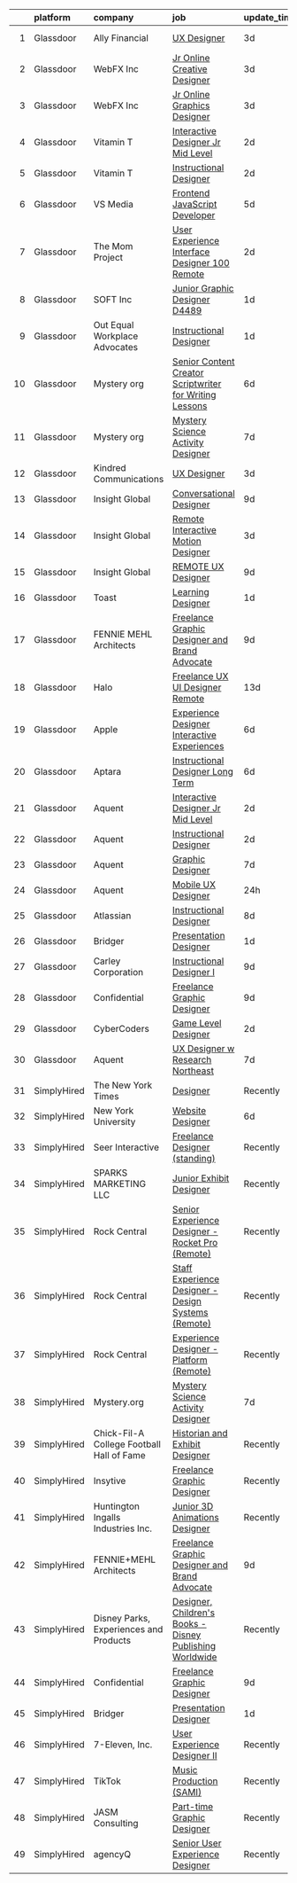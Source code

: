 

|    | platform    | company                                   | job                                                                                                                                                                                                                                                                                                                                                                                                                                                                                                                                                                                                                                                                                                                                                                                                                                                                                                                                                                                                                                                                                                                                                                                                                                                                                                                                                                        | update_time   | location           |
|---:|:------------|:------------------------------------------|:---------------------------------------------------------------------------------------------------------------------------------------------------------------------------------------------------------------------------------------------------------------------------------------------------------------------------------------------------------------------------------------------------------------------------------------------------------------------------------------------------------------------------------------------------------------------------------------------------------------------------------------------------------------------------------------------------------------------------------------------------------------------------------------------------------------------------------------------------------------------------------------------------------------------------------------------------------------------------------------------------------------------------------------------------------------------------------------------------------------------------------------------------------------------------------------------------------------------------------------------------------------------------------------------------------------------------------------------------------------------------|:--------------|:-------------------|
|  1 | Glassdoor   | Ally Financial                            | [UX Designer](https://www.glassdoor.com/partner/jobListing.htm?pos=107&ao=1110586&s=58&guid=000001814c5e04628d5520060400098d&src=GD_JOB_AD&t=SR&vt=w&cs=1_8c7d5df6&cb=1654843639273&jobListingId=1007921188578&cpc=AC285F3A3ECA6BB0&jrtk=3-0-1g565s1423c4k001-1g565s14gr16q800-b7f3488588d7c1c2--6NYlbfkN0DJ5QQ_XkAtnGD7OtNJBPWnMWX0-0yeBIg3SyIy7sPtwbzsSHHn3ObDFBkKUa5OGl_kTcNFTUq7R5pfB8xwnSESyHOdE1bdbTyi5sZikq59piGfExyeHGtUJ3qGrBo_2XJ6XlRHOQk-Vdqz8qpLt5_gS7TucC62N7yV-sb1A0rVTbAnlxy2HcGKxqvMEjfhZ61bLgbwqoMBoZ1IgZoGkyor760-a2hkdbwZYRWb22zAoR39Lj6BOwoQEGegyY_Fs3__a_6zng6A2tWOd87EM5BZmuTdG2PBL0qaHOTYQGLj_648I8hodbgL_cpFf0pRQLGuCkpyo3z_zogVOYfVn19afXJyl2-0a3mjEgdcdJ2-VFJVBY7Wixg0ZUcEYEM3hk_ELgJbaVEOmAKR0y2wBD0asF6sH6IoYN9tYAuy0Ofz2BaYITt-2jplTod0BFXDRsKiJfnQMin4CZqWg4w5Rk15To1Hh4tH17E%3D)                                                                                                                                                                                                                                                                                                                                                                                                                                                                                                                                                            | 3d            | Charlotte, NC      |
|  2 | Glassdoor   | WebFX  Inc                                | [Jr  Online Creative Designer](https://www.glassdoor.com/partner/jobListing.htm?pos=101&ao=1110586&s=58&guid=000001814c5e04628d5520060400098d&src=GD_JOB_AD&t=SR&vt=w&cs=1_3e952b48&cb=1654843639272&jobListingId=1007920957224&cpc=FD56AAAF1899B499&jrtk=3-0-1g565s1423c4k001-1g565s14gr16q800-a5e3d758c20915e7--6NYlbfkN0AA3uNcJ0aeXBAdVd1dUlJvZjHaUXbbC2QUFGJChoFW7xEU327m6es56oflZv-QfBiXaJjOm2dM-p2ULuXGhhiddON2dPCKM8MZpqUxQMhQF42Ox2TJ-0G6ZeH3VMrntCm-DglIegi0fE0cVrwpgnw8SZdQzorpRYu00TAxEqzDvmhaNkrpWfvCy1IEX20iC-zxOaAvKZRx7Q-8ZAVh3sya9tn3cBTRtwQLkvCslfZKJBzFVjKd45KFrFrEgDxwvV-WFYpV_pwQ-xtifPizPUFg2lvRYxgVn9hRNXVH0eXlHy7hIglW_h7TjL_3tqALtbrKUM1BDwAuECx50YygWCaqBkWjkC0UGRM7OHpk87fg1nOwshCfTngeWEMfXesnK2_4Uc5Yt6CCahSHlLK5B7LwO8V00mHvH35YJhgmC1xiMNSVX_JMCmeswLnIicuSL-0UEQa5-ggtlfbgNnfGvwdxWbWKUNURFy_N0VXtY3p80O5s0_mGm0FBdbWpRfeEc132P9XrwdiXBcrablinXiRZa82sNsBWWmsOzSRZ6sgYEYLWo3-W43OUZJ-yfY9V-yI%3D)                                                                                                                                                                                                                                                                                                                                                                                                                                           | 3d            | Harrisburg, PA     |
|  3 | Glassdoor   | WebFX  Inc                                | [Jr  Online Graphics Designer](https://www.glassdoor.com/partner/jobListing.htm?pos=102&ao=1110586&s=58&guid=000001814c5e04628d5520060400098d&src=GD_JOB_AD&t=SR&vt=w&cs=1_61fd983d&cb=1654843639272&jobListingId=1007920957213&cpc=1D891ED3EFC3904E&jrtk=3-0-1g565s1423c4k001-1g565s14gr16q800-80d573f0880264ab--6NYlbfkN0AA3uNcJ0aeXBAdVd1dUlJvZjHaUXbbC2QUFGJChoFW7xEU327m6es5fnmO4XFfQsHit0WRJPe5OJA5iRLARskirGfeb4yBSk3JQXTiS-CHFNXDds0yi2O7q3SaWvsrTdfSEXmXxdLiePi0Q2QwwVcgYK4vujHRO5mAsJx5W1n3jS_0sKq6Zh7whxXDb93FrgtUU7UgLZCK18I0gxbGEgXOUcjIbYuXdidZlU9zIl2ptALvu1F-FWMy4FylQKw16DUvRq2Ysrtqs7PsHxXsUYLKpt2b3SdN6776VR2yZv1TnT78j8YiYbnDfB0T7hicuZkcyh4esw4WGC_WG35YNnLO4Gm_OhA4S6m2uaec0dLa50fypJjAseT_ofIYr1fSggKGYHSRKoPEPQFZyg2zFfkz43PmH7JCWYiaQgQJ6Z8StkLNPAZ7TrD6t_EjTAgzVbAmEi8-vY85SO475INk2gkkyXwpP0q_ohEXHaIFyWi-vdHgb8Eov7UycLQ33Er57tNCPnAbap2_Af_-nVQ8TfQKjeR-OzSIEZQHZ2_lk7x3Yyq7KuEB0O9BxDAdCXQFx0mVOHm6wCFtnQ%3D%3D)                                                                                                                                                                                                                                                                                                                                                                                                                             | 3d            | Harrisburg, PA     |
|  4 | Glassdoor   | Vitamin T                                 | [Interactive Designer  Jr   Mid Level ](https://www.glassdoor.com/partner/jobListing.htm?pos=113&ao=1110586&s=58&guid=000001814c5e04628d5520060400098d&src=GD_JOB_AD&t=SR&vt=w&cs=1_84020c95&cb=1654843639274&jobListingId=1007924943503&cpc=F41FEAB56D215062&jrtk=3-0-1g565s1423c4k001-1g565s14gr16q800-7e96b353444d496b--6NYlbfkN0DMrcEu7yrtATojKJA7cEzGQ3FdRGWLh0CZQInL4ECGI6k5tN82kdM0cJmh4vC7GggtWdo2sY-mvBbFdWeI3eRpl3KAjaGmwCjPo2aC3qxHnCsrAcctI_DjFHWD7veO_hdKm8te8dx9-vu_AuHb2B9Q9zteijl3gHhieuCcIlt0IuM1ApVvcpqNk1LAJ6XvYKHel0BQs1YIW2cW-8iQQ5BURzMrx5cwElfZMVRs3iSdPauvNF7SdwETrsZWLapl61AWDOaWdGnN3gjGMXVlqv1uPEsHHWFa1MjXZZs5Iv9F_M8PZuGCs6R2vyrllB69uxMbXzPxH5r5s5DQDQue4C2SwxvkLd30h4wCYM_pcNC7SqK3s5eMQhDecGOdMPamH-28Z898sk-dmPI75Hh--ZNs4v5PZxP9WnGLV2-iyOPMdMHaJ6z9qaLg3S_ldoQ3-kS5LKB8l-ccoiG4VDJBG8kn)                                                                                                                                                                                                                                                                                                                                                                                                                                                                                                                                                | 2d            | San Francisco, CA  |
|  5 | Glassdoor   | Vitamin T                                 | [Instructional Designer](https://www.glassdoor.com/partner/jobListing.htm?pos=117&ao=1110586&s=58&guid=000001814c5e04628d5520060400098d&src=GD_JOB_AD&t=SR&vt=w&cs=1_6731b54f&cb=1654843639274&jobListingId=1007924250833&cpc=2CAED5C921A5F994&jrtk=3-0-1g565s1423c4k001-1g565s14gr16q800-d00a9901b8d40668--6NYlbfkN0DMrcEu7yrtATojKJA7cEzGQ3FdRGWLh0CZQInL4ECGI6k5tN82kdM0OKoro5eXmjqrlAnDtckO5oM4RAHqNQ05f924--wiZ1LQd5tDdW_GkkU6vF5DpZrP7qDefghRjMfDgcnjDdy-hKLDYoPS-6rA8iOcx_x6VzRFlrDyga4AStUp_Ofd28cuY7vklKQI9XR3AIniY5KqdjatFXSzIChiX5sS5NN-3NCTasb94b3UiqPyOhmauignlyRtMMKdaP4booCqcNpR3GArB945cmnYrPTBzKGLXvNQIMxNI7QIyFXN-sI1nuW-mjZ7-G8U8odkHztnzCe70EAkCddjmw-bfSBdbQaHswiVqqd8dprG6BmzMARyC4tP9b9R9YbbH8xeEHuh1VfaFWViF5boafr62wA0avnC-ArIFN-CVkyryOIU5rUShxwYVCIZFYEXxdC3fplyj2BUdD6R1Y6sKoCI)                                                                                                                                                                                                                                                                                                                                                                                                                                                                                                                                                               | 2d            | Remote             |
|  6 | Glassdoor   | VS Media                                  | [Frontend JavaScript Developer](https://www.glassdoor.com/partner/jobListing.htm?pos=121&ao=1136043&s=58&guid=000001814c5e04628d5520060400098d&src=GD_JOB_AD&t=SR&vt=w&ea=1&cs=1_d45f08da&cb=1654843639275&jobListingId=1007917556511&jrtk=3-0-1g565s1423c4k001-1g565s14gr16q800-8d362b50fa53e678-)                                                                                                                                                                                                                                                                                                                                                                                                                                                                                                                                                                                                                                                                                                                                                                                                                                                                                                                                                                                                                                                                        | 5d            | New York, NY       |
|  7 | Glassdoor   | The Mom Project                           | [User Experience Interface Designer  100  Remote ](https://www.glassdoor.com/partner/jobListing.htm?pos=108&ao=1110586&s=58&guid=000001814c5e04628d5520060400098d&src=GD_JOB_AD&t=SR&vt=w&cs=1_d74ef5de&cb=1654843639273&jobListingId=1007924076264&cpc=3DB599BF2F4828F0&jrtk=3-0-1g565s1423c4k001-1g565s14gr16q800-c89015cb782c88fb--6NYlbfkN0BDp_epf89aHDQhKpPegNJQ_ldQpEFZQsM9OcONMGxWx6pU56EKHF58QjVdAUvn2gWzb7WT_VdhIpzAiVpMODtkVOcZENW7bENNSSsAVNn7IHdDQtV86IQomUvFWJWzGvxMGURGvnhkP5eEoFQVp12XiJi2UjaWP3yK1iLlf7xJNcT7JiNQILogyF-m0AGT1ek5_TbS9V-9SXrLAM2bGgEx608aFYM5AVzhtzQ3IQhi8uSTigPQ8kg7I4R4m2RFAjzsiUL2d5Ud93NIaeb8T_fvTUAS9nl3Z_PwRHD2R6hJ9oawHu0q5sxnTlQqFzhS_ObSYBUsEJ3myyvERSKgWECWZCl7295Lxz1_XA6lZIT48HRCk23u7EupubVZsv1rkmUvZxEHgmtJ_d2gtL9ZwF3jsS1XMtU-9F7oCYE4yUpeJVBVcHlU7j9QXI8aSYX_rvfQ4GMt6DshY8WaCcSpKcPj9nRPSHiYmlKw_VlVrH8-a66fqht40Sdi1krYPlKX-gbxU62fak9bqcBybesVrLqHrSHX1jb_eHFNHR6avMrhzC8WgN24VG_jgibpIIjl4msc7FwkjTgdTQ%3D%3D)                                                                                                                                                                                                                                                                                                                                                                                                         | 2d            | Remote             |
|  8 | Glassdoor   | SOFT Inc                                  | [Junior Graphic Designer   D4489](https://www.glassdoor.com/partner/jobListing.htm?pos=123&ao=1136043&s=58&guid=000001814c5e04628d5520060400098d&src=GD_JOB_AD&t=SR&vt=w&ea=1&cs=1_d38ff07b&cb=1654843639275&jobListingId=1007926588111&jrtk=3-0-1g565s1423c4k001-1g565s14gr16q800-b321c960286fd265-)                                                                                                                                                                                                                                                                                                                                                                                                                                                                                                                                                                                                                                                                                                                                                                                                                                                                                                                                                                                                                                                                      | 1d            | Remote             |
|  9 | Glassdoor   | Out   Equal Workplace Advocates           | [Instructional Designer](https://www.glassdoor.com/partner/jobListing.htm?pos=124&ao=1136043&s=58&guid=000001814c5e04628d5520060400098d&src=GD_JOB_AD&t=SR&vt=w&ea=1&cs=1_2031b05d&cb=1654843639275&jobListingId=1007926889107&jrtk=3-0-1g565s1423c4k001-1g565s14gr16q800-40ab5cd2f0584859-)                                                                                                                                                                                                                                                                                                                                                                                                                                                                                                                                                                                                                                                                                                                                                                                                                                                                                                                                                                                                                                                                               | 1d            | Remote             |
| 10 | Glassdoor   | Mystery org                               | [Senior Content Creator   Scriptwriter for Writing Lessons](https://www.glassdoor.com/partner/jobListing.htm?pos=127&ao=1136043&s=58&guid=000001814c5e04628d5520060400098d&src=GD_JOB_AD&t=SR&vt=w&cs=1_c5d87023&cb=1654843639275&jobListingId=1007916044886&jrtk=3-0-1g565s1423c4k001-1g565s14gr16q800-e901038edcff75c7-)                                                                                                                                                                                                                                                                                                                                                                                                                                                                                                                                                                                                                                                                                                                                                                                                                                                                                                                                                                                                                                                 | 6d            | West, TX           |
| 11 | Glassdoor   | Mystery org                               | [Mystery Science Activity Designer](https://www.glassdoor.com/partner/jobListing.htm?pos=118&ao=1136043&s=58&guid=000001814c5e04628d5520060400098d&src=GD_JOB_AD&t=SR&vt=w&cs=1_b5d72423&cb=1654843639274&jobListingId=1007914048856&jrtk=3-0-1g565s1423c4k001-1g565s14gr16q800-bef984a7a551051b-)                                                                                                                                                                                                                                                                                                                                                                                                                                                                                                                                                                                                                                                                                                                                                                                                                                                                                                                                                                                                                                                                         | 7d            | Remote             |
| 12 | Glassdoor   | Kindred Communications                    | [UX Designer](https://www.glassdoor.com/partner/jobListing.htm?pos=125&ao=1136043&s=58&guid=000001814c5e04628d5520060400098d&src=GD_JOB_AD&t=SR&vt=w&ea=1&cs=1_f2fb10e2&cb=1654843639275&jobListingId=1007921846710&jrtk=3-0-1g565s1423c4k001-1g565s14gr16q800-f343ba97e14ae0b7-)                                                                                                                                                                                                                                                                                                                                                                                                                                                                                                                                                                                                                                                                                                                                                                                                                                                                                                                                                                                                                                                                                          | 3d            | Remote             |
| 13 | Glassdoor   | Insight Global                            | [Conversational Designer](https://www.glassdoor.com/partner/jobListing.htm?pos=116&ao=1110586&s=58&guid=000001814c5e04628d5520060400098d&src=GD_JOB_AD&t=SR&vt=w&ea=1&cs=1_31e4b2bd&cb=1654843639275&jobListingId=1007906260878&cpc=8795CF9063CD573D&jrtk=3-0-1g565s1423c4k001-1g565s14gr16q800-56a5fb67762dbe2d--6NYlbfkN0BKkHZu3wF05EeDimN_p6sYpKCMArvwa95YdH7UpkaBCiPadoOw6FI3wGz6Ok-pEcvG-VNxKzu92EQKvOd7yAuQCbagbus3vzKwzBGF-PIfvqBmRFg7AhhC_v-r-6GrSFeaJIXixPl99vjKVFkUk15m5sXVPti_IZxJNSG6P9eZ77Ay5nUrMa1RJg2KFrbc2Z4OJn1FxhY22uGroTi-WTseQ0SlkL5NDqeUAng0xSeokaz004O9DqP5p-j66qVfoPHh4WSCZrR-tJtPnPGAFkhq0o2PzBZcN1Zaed328DIAcBodqXIjsN45zw8Ooi_dvuye23I8Hz2SqofwGwVoUmRF_d0aKHvsYGFllmJxiVgvEJMtv-LittrzrwdPLU0XKM-mqiMDLtWV1PwLUWc7j21_myWHtOH0tXPflWI9Ymj3wxN3kviiafZUYjA5KFCCfLYElNm8WQ6B1wNM9BKGYldge71GWskIxkw1Ay97wfhmA_imxOnuTsS8oq05lm3WD7EO0t_Fhkrh4g%3D%3D)                                                                                                                                                                                                                                                                                                                                                                                                                                                                                             | 9d            | Remote             |
| 14 | Glassdoor   | Insight Global                            | [Remote   Interactive Motion Designer](https://www.glassdoor.com/partner/jobListing.htm?pos=114&ao=1110586&s=58&guid=000001814c5e04628d5520060400098d&src=GD_JOB_AD&t=SR&vt=w&cs=1_03be6729&cb=1654843639274&jobListingId=1007921220618&cpc=8795CF9063CD573D&jrtk=3-0-1g565s1423c4k001-1g565s14gr16q800-6f58e70a36216da8--6NYlbfkN0BKkHZu3wF05EeDimN_p6sYpKCMArvwa95YdH7UpkaBCqc7l59ErwqcnqhSC8iPrefT6SIKloJMQfkNRKm2AQq_lE4_dMTTGtJY9eLKlf5AikFyQwYrfS5stKezVknW6hp-zS1CxFEQjw4dleZryrq5fUl31aaoSHxXjGjvMuZ7fN8kxzeTNiFFcoGFOaTGAbnCkEfTbDqUu0EtLUcNY0KiyoBFNz7eqQ6fyb5mzuCwt66jz7ymAmaZCw9_qWbNxFK0NzeBPC3VaaouxV3ta6quGaBUhAfcUHgESGAhHhKaEKZX9H47iP4dAlnU7wUsEXy3udezD3xDuBpatX0Ki-1vwu5qVQ0VPzicc7lH0baU93xmdLiiqoYzQGMtAC-bneYs46URaN5ezWbHh1XJtHuvE6Zbzv9Irq6aUEacGlKsG3uwvTFNEDhgtfpFWangACDRGEvmzwWO4j7P8PHLlllriMe_8QYHiWyXiDRsOj9sdQ%3D%3D)                                                                                                                                                                                                                                                                                                                                                                                                                                                                                                                     | 3d            | Leawood, KS        |
| 15 | Glassdoor   | Insight Global                            | [REMOTE UX Designer](https://www.glassdoor.com/partner/jobListing.htm?pos=115&ao=1110586&s=58&guid=000001814c5e04628d5520060400098d&src=GD_JOB_AD&t=SR&vt=w&ea=1&cs=1_226fa44a&cb=1654843639275&jobListingId=1007906319362&cpc=8795CF9063CD573D&jrtk=3-0-1g565s1423c4k001-1g565s14gr16q800-77b5944694da72be--6NYlbfkN0BKkHZu3wF05EeDimN_p6sYpKCMArvwa95YdH7UpkaBCiPadoOw6FI3wGz6Ok-pEcump2Y7yI2DCQjC7ZBuL0VuP3kRPi4vfprgP0Lw_8LJ6K0krxHDKqSw90byP9qjWAm_442uY7C4RwjHQIaR7PdFCw43ml8Kj9sB5jmlAwxPN9CQreIxo-CO-77TbDMuHS_7V-y529hnxmNlcrHwFTttipKppmbT26Vn_z8I4GFYZmma7cW66LpcbJKKdywpoSQGbUku1diyeOaGlCrzJaX27i36QI39BFBEzogBNYls35G8bRLKrMM6KefAMPLKFDmAoTxLasSwW4d21ULw0CslAhHRdxVqqPm2IXJ_kpvzTSjATqojvnRy0tbZrLEfciWLF-5kDmhTmK2UXqUkPzCUlsr8_fiMgtqwwWF02_jQouPe2wzHphWZtJS7-jv3VP5rljJDdBDih4uvO9tSNQcPKsnjotKjYOqexhP15mBqb6Uq7hSzBXvq96VwFtZtqs0%3D)                                                                                                                                                                                                                                                                                                                                                                                                                                                                                                                | 9d            | Remote             |
| 16 | Glassdoor   | Toast                                     | [Learning Designer](https://www.glassdoor.com/partner/jobListing.htm?pos=129&ao=1136043&s=58&guid=000001814c5e04628d5520060400098d&src=GD_JOB_AD&t=SR&vt=w&ea=1&cs=1_a8698b12&cb=1654843639276&jobListingId=1007926718727&jrtk=3-0-1g565s1423c4k001-1g565s14gr16q800-d77fef5c320e2399-)                                                                                                                                                                                                                                                                                                                                                                                                                                                                                                                                                                                                                                                                                                                                                                                                                                                                                                                                                                                                                                                                                    | 1d            | Boston, MA         |
| 17 | Glassdoor   | FENNIE MEHL Architects                    | [Freelance Graphic Designer and Brand Advocate](https://www.glassdoor.com/partner/jobListing.htm?pos=103&ao=1110586&s=58&guid=000001814c5e04628d5520060400098d&src=GD_JOB_AD&t=SR&vt=w&ea=1&cs=1_17730a4d&cb=1654843639273&jobListingId=1007905966163&cpc=8795CF9063CD573D&jrtk=3-0-1g565s1423c4k001-1g565s14gr16q800-003ba351f1dcb63e--6NYlbfkN0BG1QWpzEe2U3QA6Vqi_sjmYLnL8UwDHOnvXMvQ4BPtGbvMljWF5gVU5_RMG5pVvERma6uIN-MpxqkUhFukZ4vNRes7jdVyWOADuawNGmeBJnAqSCDmmO39KoweiRYWQT4BEB8Htc9ANfSiAJIK1VkPXbz5mYM_WZfjaoddtL36X0oZjMoqadeuX_9C8PqgiiUKEuSuS5ZZ1YkDdS3m04vcH95VHKWh-JVA-H5hV5NCjZyIH-rucPGNDUJbtvUHTs2IHAczN8LvR1vD3huPQ6WYO82E2dUNl42xW5yXN_CqIOZ7PhWhE9CSFs319U02l6bZJajVErDOREihT3_n9QKEajBM8H7T28nN2jrgGw08fgcGKGkU95JhZ2vz39Dic-aDYK4Dn3VU1BgOHxhLExezoycTmpDA9wOnoilFQDAQ97Df0_oR4CaWOJJrEA77iZwLDC6pmjJL2sSTxKNuuoVCN9WvRIdZwJZT5QZNy7PHhOTlgZz8SKoqpNpx-8aps-McrlSq6ogSEObLGG7IIxXo)                                                                                                                                                                                                                                                                                                                                                                                                                                                                   | 9d            | Remote             |
| 18 | Glassdoor   | Halo                                      | [Freelance UX UI Designer  Remote ](https://www.glassdoor.com/partner/jobListing.htm?pos=122&ao=1136043&s=58&guid=000001814c5e04628d5520060400098d&src=GD_JOB_AD&t=SR&vt=w&cs=1_7e32284c&cb=1654843639275&jobListingId=1007898771732&jrtk=3-0-1g565s1423c4k001-1g565s14gr16q800-aff68833c903062d-)                                                                                                                                                                                                                                                                                                                                                                                                                                                                                                                                                                                                                                                                                                                                                                                                                                                                                                                                                                                                                                                                         | 13d           | Remote             |
| 19 | Glassdoor   | Apple                                     | [Experience Designer  Interactive Experiences](https://www.glassdoor.com/partner/jobListing.htm?pos=120&ao=1136043&s=58&guid=000001814c5e04628d5520060400098d&src=GD_JOB_AD&t=SR&vt=w&cs=1_d9a62806&cb=1654843639275&jobListingId=1007917362171&jrtk=3-0-1g565s1423c4k001-1g565s14gr16q800-3986de65bf68fce9-)                                                                                                                                                                                                                                                                                                                                                                                                                                                                                                                                                                                                                                                                                                                                                                                                                                                                                                                                                                                                                                                              | 6d            | Cupertino, CA      |
| 20 | Glassdoor   | Aptara                                    | [Instructional Designer  Long Term ](https://www.glassdoor.com/partner/jobListing.htm?pos=130&ao=1136043&s=58&guid=000001814c5e04628d5520060400098d&src=GD_JOB_AD&t=SR&vt=w&ea=1&cs=1_0b74ce82&cb=1654843639279&jobListingId=1007916022213&jrtk=3-0-1g565s1423c4k001-1g565s14gr16q800-fe5e0b2c0a5ba091-)                                                                                                                                                                                                                                                                                                                                                                                                                                                                                                                                                                                                                                                                                                                                                                                                                                                                                                                                                                                                                                                                   | 6d            | Remote             |
| 21 | Glassdoor   | Aquent                                    | [Interactive Designer  Jr   Mid Level ](https://www.glassdoor.com/partner/jobListing.htm?pos=105&ao=1110586&s=58&guid=000001814c5e04628d5520060400098d&src=GD_JOB_AD&t=SR&vt=w&cs=1_e12f9bc6&cb=1654843639273&jobListingId=1007925031862&cpc=FB7E4A1762AE5BEC&jrtk=3-0-1g565s1423c4k001-1g565s14gr16q800-3b83c788e722b305--6NYlbfkN0DMrcEu7yrtATojKJA7cEzGQ3FdRGWLh0CZQInL4ECGI9gD0Wolx9R2v-Aex0-GK06TjUuygYc7NsE2pc0oOLwzVV3p-q7i1OE9RwyIeaCi5abnGOtzyypkmc8zzK9J4rt6uv0qiTjX57MX3T-ZhUozqi2lwm2vdsHfyZRULf8c-nEsf7-tiIGuZ974HrPVk8zvDezUmSy1thSyo_dZMsvszXjl0tPTBvWFD_2CYYzpkWjjSUc-2fun1zDxyzoiL9g5S_sFg5fzrF8qEp3-Db1dcCgI_rs1aNlKQXd8NtEfAiO7jczSXFAnfjbb0MbViQwBHO_eQ399XpZYJhnxW3KktKh8mq2oQuTv0phrJWG7K-UeprYWzu2FOBcQ-jlL0nxay_1dzEff8lQ7KHDKUxiWcHdbdSCZPGU6rNvIJemknaZ087oHknJmgmrI34IN2JRtXSMIsR7ybQ%3D%3D)                                                                                                                                                                                                                                                                                                                                                                                                                                                                                                                                                    | 2d            | San Francisco, CA  |
| 22 | Glassdoor   | Aquent                                    | [Instructional Designer](https://www.glassdoor.com/partner/jobListing.htm?pos=110&ao=1110586&s=58&guid=000001814c5e04628d5520060400098d&src=GD_JOB_AD&t=SR&vt=w&cs=1_f712c05a&cb=1654843639274&jobListingId=1007923719279&cpc=F41FEAB56D215062&jrtk=3-0-1g565s1423c4k001-1g565s14gr16q800-34d59593a815b398--6NYlbfkN0DMrcEu7yrtATojKJA7cEzGQ3FdRGWLh0CZQInL4ECGI9gD0Wolx9R2EDT7B77c2cRZWsv8m3llZpTImMWes0CLi9Y-dH212ceTvODJqSDuJoCv6zmR6AgGDaxYRl_dADf1by52euM91-iNg_4jXQtgbgRiVBUFZ6wbH5kE3Ys466lBj5v3H3IAKR7OSlhVydhY6cvsSqdpqSITeyPlFDl_fbzP1sjzIkGAo6aRyZX5yhqGnEjMDuUWTPwPURZAeY_dppjNnh_T2RsMXmrgbY0jBig6lI2zIML2dbmG8Tb_DUUlbH1DFrUzlxHKliS39HFpFW4lcYVo_qNl8ob8o9kq-eVprf3BIHhOoBO7c7pRdWqqHXrTrWruE7vzgseSr5f6BsG8kUdAlFifQJI9Z7qS0HoMq-NwjYraLVonBBgcrnSARFkjuS_iOqkop23HdszB_CdaHvfyrw%3D%3D)                                                                                                                                                                                                                                                                                                                                                                                                                                                                                                                                                                   | 2d            | Remote             |
| 23 | Glassdoor   | Aquent                                    | [Graphic Designer](https://www.glassdoor.com/partner/jobListing.htm?pos=111&ao=1110586&s=58&guid=000001814c5e04628d5520060400098d&src=GD_JOB_AD&t=SR&vt=w&cs=1_8c70a8e5&cb=1654843639274&jobListingId=1007913723414&cpc=F4EED0218A761C36&jrtk=3-0-1g565s1423c4k001-1g565s14gr16q800-2a439be635ef1c4a--6NYlbfkN0DMrcEu7yrtATojKJA7cEzGQ3FdRGWLh0CZQInL4ECGI9gD0Wolx9R2v-Aex0-GK076c4u4wvKPf8HR1GWULyhEUo4Tlex082KQlMk_gIK9S-9HbFztSrw_uAEa7Kl8YIfOEZG_OiiRs9gg7JB_I-dRpAuFSIsmk6HciPlg0uhgK_AT6avw6cWHPUJjAgPrbb3vDxWC9lQ0rTQDnPzYrr3oyGwhxZA8_hNxWHYjaGZvKlz3GkOXFsr5LagQVv1wvhFBl61lydrd2jm3fTxaeaKjHhYkJMFAeK2r44ELAfWG1-prZldfKYjysXK9o12_MVcmElQSv28XeZHmkbB-z8r_y5GdWkepfOp507lK56Ylo6CplayDYQG3HEsz8Uc6fn3mH9SJiFXFcMhGtVUrIIaOQ-6Tz0WK92odiC5ZpVvjvUodL3py6I59Oe8p3lnangcuBAxGJONXIw%3D%3D)                                                                                                                                                                                                                                                                                                                                                                                                                                                                                                                                                                         | 7d            | Washington, DC     |
| 24 | Glassdoor   | Aquent                                    | [Mobile UX Designer](https://www.glassdoor.com/partner/jobListing.htm?pos=109&ao=1110586&s=58&guid=000001814c5e04628d5520060400098d&src=GD_JOB_AD&t=SR&vt=w&cs=1_df71323f&cb=1654843639273&jobListingId=1007930053468&cpc=9C2286EA3771AAF6&jrtk=3-0-1g565s1423c4k001-1g565s14gr16q800-f98a054c54308055--6NYlbfkN0DMrcEu7yrtATojKJA7cEzGQ3FdRGWLh0CZQInL4ECGI9gD0Wolx9R2v-Aex0-GK071ZbAyuZHU5w_ZLfBIDyff6mZfl-ZeP1fx8WOzqdqMeu-noDGvQosp_zKhhl2b27cigaSm0TvPdmfS-Btgyd-5F2iLSeDZnPk9BffaQQFWKvCIlERAxOwMVTZhEvF8eI1coDbpkTQSjJhesaOYv9Y4plYwAqOcHuf1BztOK0dEG5oCcNr1SVGlV_BOgImBSoTN35r-vua6g2iL0VTVjwGuUbG6YIRYZN7yGRFiEdmzYMZ7ODC85UgRe23JbFWKEAkbzc2wcncaYEDjQha_JmZmq8A109ilqLnXYMXtYXPiLbuOLCGxfnypnz9TdqfdwZWMAPRiG6avCalPMtC7XXpVaRYosc5B7kdTX6PcSQpbIP6XSdn_ljQkupRFwXVtCmRrDshRFpGCj0FWD0DhkNwF)                                                                                                                                                                                                                                                                                                                                                                                                                                                                                                                                                                   | 24h           | Los Angeles, CA    |
| 25 | Glassdoor   | Atlassian                                 | [Instructional Designer](https://www.glassdoor.com/partner/jobListing.htm?pos=126&ao=1136043&s=58&guid=000001814c5e04628d5520060400098d&src=GD_JOB_AD&t=SR&vt=w&cs=1_7b213e0c&cb=1654843639275&jobListingId=1007910459827&jrtk=3-0-1g565s1423c4k001-1g565s14gr16q800-09e1ddbc4c41055b-)                                                                                                                                                                                                                                                                                                                                                                                                                                                                                                                                                                                                                                                                                                                                                                                                                                                                                                                                                                                                                                                                                    | 8d            | Austin, TX         |
| 26 | Glassdoor   | Bridger                                   | [Presentation Designer](https://www.glassdoor.com/partner/jobListing.htm?pos=128&ao=1136043&s=58&guid=000001814c5e04628d5520060400098d&src=GD_JOB_AD&t=SR&vt=w&ea=1&cs=1_c9c8eb1d&cb=1654843639275&jobListingId=1007927903438&jrtk=3-0-1g565s1423c4k001-1g565s14gr16q800-7ddf65989bf65319-)                                                                                                                                                                                                                                                                                                                                                                                                                                                                                                                                                                                                                                                                                                                                                                                                                                                                                                                                                                                                                                                                                | 1d            | Remote             |
| 27 | Glassdoor   | Carley Corporation                        | [Instructional Designer I](https://www.glassdoor.com/partner/jobListing.htm?pos=119&ao=1136043&s=58&guid=000001814c5e04628d5520060400098d&src=GD_JOB_AD&t=SR&vt=w&cs=1_7e5758e4&cb=1654843639275&jobListingId=1007906196830&jrtk=3-0-1g565s1423c4k001-1g565s14gr16q800-5935dd8c0b82d46b-)                                                                                                                                                                                                                                                                                                                                                                                                                                                                                                                                                                                                                                                                                                                                                                                                                                                                                                                                                                                                                                                                                  | 9d            | Remote             |
| 28 | Glassdoor   | Confidential                              | [Freelance Graphic Designer](https://www.glassdoor.com/partner/jobListing.htm?pos=104&ao=1110586&s=58&guid=000001814c5e04628d5520060400098d&src=GD_JOB_AD&t=SR&vt=w&ea=1&cs=1_beca5f66&cb=1654843639273&jobListingId=1007907463958&cpc=8795CF9063CD573D&jrtk=3-0-1g565s1423c4k001-1g565s14gr16q800-aa998eb2b6ff81f1--6NYlbfkN0AXmc0ozA-ng38EaH65ErDf9X50qwqtw0EVv_aWSftMb4XYgkFokbHaBTL4PC5j-dByB5D07M8KP08yY-yhkVOnSMav7WhqH6rF2ddrUKfninvf5CXgjVsSNwUCdOhuHss6vcsobFZm4LAk56zy_uh_8ht9OuX6D7z3LeuEWOhmKnV_d9Z7aP8L6Xij2sw1D5IfYx2AAk4sVgV78MrPfgSt3f4kEBetxIXm2UHyqqNcxckscx8LGe2oyz0bgaorMKNxFb3MHdg7xaL1Ju8BXLpkUXCYuI-nV4PiXDv9fCxhNoNCysVXoepvbkZ8B6KXzIibYdq74eaVvZVhSZ4Gs-HGNn5pi-ZcfD7koUHHAuwKTUcQyBTkt8B7W1M-N7C6fFyQQDT3JF9KhQihO9QUufp10m8cj2scE35X2GRHqm6-Lu1KLMc2vQXSQTdHkM4VkadHj6KeerUauLmhVRPBfnss9NUlZsrYK8ZgVHeStWYpt_gfoiR2fjW9zhs4jauIQ7o%3D)                                                                                                                                                                                                                                                                                                                                                                                                                                                                                                        | 9d            | Remote             |
| 29 | Glassdoor   | CyberCoders                               | [Game Level Designer](https://www.glassdoor.com/partner/jobListing.htm?pos=106&ao=1110586&s=58&guid=000001814c5e04628d5520060400098d&src=GD_JOB_AD&t=SR&vt=w&ea=1&cs=1_51a3cd3c&cb=1654843639273&jobListingId=1007924034087&cpc=A65DF3A704A48F9B&jrtk=3-0-1g565s1423c4k001-1g565s14gr16q800-e012cc08057a31c0--6NYlbfkN0CpFJQzrgRR8WqXWK1qKKEqALWJw739KlKqr2H-MSI4eoBlI4EFrmor2FYZMP3muM1cYvA9Aw0ogufP7n4loKnihhafkFrNs5nqNvSRLlUPOhI6H77E1gBt-waZzvEbsvQ_VQpbcJCwOJvSYRAAP7f4Zg_U9YZgkT_a5VDJ7zSWzVu0V7Y4nOBqSHGFU6sZzMJy4Hz6cEiAqyzv_l_dD7yScDQJ8rZlnIWrGpZaUCSNCQz-7bljeFApWdI431noBSCRU5_RVcaey-KI1ZBgPJRzfj5VarwPXomi7yg_dnehfL-mLLxtys0AofF9ce6tdJG20RstDioybyg2mWedJ3jjuF-WSC5OG1L8LoEZCnQpVj3duDGjTpr4B0_6n08mVrZFlAd1yfB9OrwjAauWdTo0_x-HWOKKFSo6fM-w7Iq6AuL0w1mqWCqr6Qyhp9lLsP-yPirxUDmOP8oLkF0mNtMYPzh7FdT7S95n4wbO6NrzieWRQlkGhxlDblASXFkxazlLXpQMEBH5gbVmes4q3CFjCF-Ygqdd53DKByoX09p979nWdLIS1S3es9MnhSDEXlkqMX-K1s25PsQ2uQRnuMhI1OKrQXZSbIVPrNn0xYA42pDG-d3w3aICgXimdahareb9c4LNgP7hL1-QnTniZT4ELnyZENb2Ih9KxKtPkBDmet_VDyxvEkYmbYDwt8yp3PDGoqquJ4cm87OlvNuRrCXRCqlJfFHLo4ewV6KW7RvAbJOhdLLAa3lxTQqrEzApKem8kkjwMKAbsDl_EPz5hfUO_pnc88ENdPwBX5-RAu8FdKmffaTDy_cp0bbv9En2x6GyJ8h7gEaVOJNfqn_idOgSpYozW7m-pGodN5RUQF399mdrVk8qZRWCz9nhBmjZSKcOJ6ofD7HZ0BmUWLnsiWotl7YziiuEEbohDmlMIY8ps1WklXFTk7DlhQPphOJAHHuJ_AB43BkUoZG6Y9ba_ly4mLY0FTGer6QIm8s2DFreqQ%3D%3D) | 2d            | Dallas, TX         |
| 30 | Glassdoor   | Aquent                                    | [UX Designer  w   Research Northeast ](https://www.glassdoor.com/partner/jobListing.htm?pos=112&ao=1110586&s=58&guid=000001814c5e04628d5520060400098d&src=GD_JOB_AD&t=SR&vt=w&cs=1_009dbf74&cb=1654843639274&jobListingId=1007914399246&cpc=D2F1DE17EE1F43B9&jrtk=3-0-1g565s1423c4k001-1g565s14gr16q800-bccc643b900b55c2--6NYlbfkN0DMrcEu7yrtATojKJA7cEzGQ3FdRGWLh0CZQInL4ECGI9gD0Wolx9R2v-Aex0-GK05DMPocMmn6QvIM6k2v7MhMfXqDvXpD5icx_E4bwn2rsQDzzkXrQ-kwYfw_WeUFtvLb8ljKn9DRqa34rupqfglxXS8Sp8ZBVezLG5kJeuYPOytIGj2zK-k4MMNJ9f-bVgkSK3UlkGaxN1A95nkhzU43aTNy2zCTFq-FyCFTEn2gycAh0-8qcRfA-MmGYsqpu-tQ-qZdKqKnmPymM85djCmbIyxRttV2ksjsOxnkXVBME5IYS-yxGrD1qNkF1NFPu6HbqroRGbuG1pzCq1dIWNaJprsjOHR-ul5m4mABqYDa_ok4EF7uzy5kzJFqniG_MpJv3KC98z7S89i9-pn6C5SJOfRTMl68dAqZ1pqZxBpOYk6Wxhm8A-BiFsgr_2IOouikJ7nwfoy-hQ%3D%3D)                                                                                                                                                                                                                                                                                                                                                                                                                                                                                                                                                     | 7d            | Boston, IN         |
| 31 | SimplyHired | The New York Times                        | [Designer](https://www.simplyhired.com/job/wMP8Ebx3HQoZFLmi7zFrYPr_QnZ5JoljyyZjlvtEPTiFKVFvTabRVA?q=interactive+designer)                                                                                                                                                                                                                                                                                                                                                                                                                                                                                                                                                                                                                                                                                                                                                                                                                                                                                                                                                                                                                                                                                                                                                                                                                                                  | Recently      | New York, NY       |
| 32 | SimplyHired | New York University                       | [Website Designer](https://www.simplyhired.com/job/D5V1n4GSEtcRuBtMTB_BEq5dGt_Nc9oSfrAXCCHdQk68gImpYTLcog?q=interactive+designer)                                                                                                                                                                                                                                                                                                                                                                                                                                                                                                                                                                                                                                                                                                                                                                                                                                                                                                                                                                                                                                                                                                                                                                                                                                          | 6d            | New York, NY       |
| 33 | SimplyHired | Seer Interactive                          | [Freelance Designer (standing)](https://www.simplyhired.com/job/OMrLjGqiVjB4HSOHNcPsGMBE7asrChjuptiioyzCf3fMQCzg3HR7Qw?q=interactive+designer)                                                                                                                                                                                                                                                                                                                                                                                                                                                                                                                                                                                                                                                                                                                                                                                                                                                                                                                                                                                                                                                                                                                                                                                                                             | Recently      | Remote +1 location |
| 34 | SimplyHired | SPARKS MARKETING LLC                      | [Junior Exhibit Designer](https://www.simplyhired.com/job/4OBHERIzjN_eZZ3IKZynZO9g4r5Hi8zFjQ6UJSmm747wryuzjZnd7g?q=interactive+designer)                                                                                                                                                                                                                                                                                                                                                                                                                                                                                                                                                                                                                                                                                                                                                                                                                                                                                                                                                                                                                                                                                                                                                                                                                                   | Recently      | Schaumburg, IL     |
| 35 | SimplyHired | Rock Central                              | [Senior Experience Designer - Rocket Pro (Remote)](https://www.simplyhired.com/job/WFOQFrw2mphynW-NsIpy91iE8xWR5Lm0fNy65Uhq_2M__KiA2xz0ow?q=interactive+designer)                                                                                                                                                                                                                                                                                                                                                                                                                                                                                                                                                                                                                                                                                                                                                                                                                                                                                                                                                                                                                                                                                                                                                                                                          | Recently      | Detroit, MI        |
| 36 | SimplyHired | Rock Central                              | [Staff Experience Designer - Design Systems (Remote)](https://www.simplyhired.com/job/wGe6C28J11MkzfioyR_m9oiPg-qKrUibYOhMeZWgwGUY78Qox31bDA?q=interactive+designer)                                                                                                                                                                                                                                                                                                                                                                                                                                                                                                                                                                                                                                                                                                                                                                                                                                                                                                                                                                                                                                                                                                                                                                                                       | Recently      | New York, NY       |
| 37 | SimplyHired | Rock Central                              | [Experience Designer - Platform (Remote)](https://www.simplyhired.com/job/_bULrOZq7B-ObGKYnFcLCIGO9l6soV9kdX1OZ6n67wwQz6V8mDBtsQ?q=interactive+designer)                                                                                                                                                                                                                                                                                                                                                                                                                                                                                                                                                                                                                                                                                                                                                                                                                                                                                                                                                                                                                                                                                                                                                                                                                   | Recently      | Detroit, MI        |
| 38 | SimplyHired | Mystery.org                               | [Mystery Science Activity Designer](https://www.simplyhired.com/job/kuEItjfIgh-eycejQeQSzZ6qrrAGBmkH5GklFoGz22_dm5l6_EodYA?q=interactive+designer)                                                                                                                                                                                                                                                                                                                                                                                                                                                                                                                                                                                                                                                                                                                                                                                                                                                                                                                                                                                                                                                                                                                                                                                                                         | 7d            | Remote             |
| 39 | SimplyHired | Chick-Fil-A College Football Hall of Fame | [Historian and Exhibit Designer](https://www.simplyhired.com/job/LB7Wqa3WFW3fbC_jpixFSkZ69exVcrEFKibMA6P3cXWuExkPViHBbg?q=interactive+designer)                                                                                                                                                                                                                                                                                                                                                                                                                                                                                                                                                                                                                                                                                                                                                                                                                                                                                                                                                                                                                                                                                                                                                                                                                            | Recently      | Atlanta, GA        |
| 40 | SimplyHired | Insytive                                  | [Freelance Graphic Designer](https://www.simplyhired.com/job/n0OripE-PckRlxkJxrOE2mEr9j9h1x-nkx2-OiK6HDT9Q0R3h3_aNw?q=interactive+designer)                                                                                                                                                                                                                                                                                                                                                                                                                                                                                                                                                                                                                                                                                                                                                                                                                                                                                                                                                                                                                                                                                                                                                                                                                                | Recently      | Remote             |
| 41 | SimplyHired | Huntington Ingalls Industries Inc.        | [Junior 3D Animations Designer](https://www.simplyhired.com/job/Xdan7XBpgUjvOYaNsRVe8oAwV2Jl0_oaMaosLQXvb2-Aoy7vLw-Fbg?q=interactive+designer)                                                                                                                                                                                                                                                                                                                                                                                                                                                                                                                                                                                                                                                                                                                                                                                                                                                                                                                                                                                                                                                                                                                                                                                                                             | Recently      | Newport News, VA   |
| 42 | SimplyHired | FENNIE+MEHL Architects                    | [Freelance Graphic Designer and Brand Advocate](https://www.simplyhired.com/job/G-_o1ypzG-a07ZSViYfKQorTXB_1Ma1ucnz4XZHXVGUEuC8zpvJyPg?q=interactive+designer)                                                                                                                                                                                                                                                                                                                                                                                                                                                                                                                                                                                                                                                                                                                                                                                                                                                                                                                                                                                                                                                                                                                                                                                                             | 9d            | Remote             |
| 43 | SimplyHired | Disney Parks, Experiences and Products    | [Designer, Children's Books - Disney Publishing Worldwide](https://www.simplyhired.com/job/ob-pUqnxI70jRUt3UWYDJvKDS96isLnR4DewC_zc7oegmk5OXxrQCw?q=interactive+designer)                                                                                                                                                                                                                                                                                                                                                                                                                                                                                                                                                                                                                                                                                                                                                                                                                                                                                                                                                                                                                                                                                                                                                                                                  | Recently      | Kissimmee, FL      |
| 44 | SimplyHired | Confidential                              | [Freelance Graphic Designer](https://www.simplyhired.com/job/FiRcx8liRVST6Fqvm1gYVwdMWLMlK38Woh3vrsDJxir3R9aDFK552g?q=interactive+designer)                                                                                                                                                                                                                                                                                                                                                                                                                                                                                                                                                                                                                                                                                                                                                                                                                                                                                                                                                                                                                                                                                                                                                                                                                                | 9d            | Remote             |
| 45 | SimplyHired | Bridger                                   | [Presentation Designer](https://www.simplyhired.com/job/U9c6RGwMoh-esT-cKbkaelodanDB-l3uSTN8mtT8s08eJJfz8VCaqg?q=interactive+designer)                                                                                                                                                                                                                                                                                                                                                                                                                                                                                                                                                                                                                                                                                                                                                                                                                                                                                                                                                                                                                                                                                                                                                                                                                                     | 1d            | Remote             |
| 46 | SimplyHired | 7-Eleven, Inc.                            | [User Experience Designer II](https://www.simplyhired.com/job/KqXvTyS1P4tNBijJ1mnyZA1p2JhojehdwJj5EvcSX8xAVOET4zeiEw?q=interactive+designer)                                                                                                                                                                                                                                                                                                                                                                                                                                                                                                                                                                                                                                                                                                                                                                                                                                                                                                                                                                                                                                                                                                                                                                                                                               | Recently      | Irving, TX         |
| 47 | SimplyHired | TikTok                                    | [Music Production (SAMI)](https://www.simplyhired.com/job/2Tqqo9ls3PxWXznsbW_zqZyHSKDst4HA0czfEUjyZA5NCH_uP-XOsw?q=interactive+designer)                                                                                                                                                                                                                                                                                                                                                                                                                                                                                                                                                                                                                                                                                                                                                                                                                                                                                                                                                                                                                                                                                                                                                                                                                                   | Recently      | Mountain View, CA  |
| 48 | SimplyHired | JASM Consulting                           | [Part-time Graphic Designer](https://www.simplyhired.com/job/hYscH_2gRPxg6QfUcpscVkFLmUMxtcqkG61NQRya9wB7OS7Ke2ysDg?q=interactive+designer)                                                                                                                                                                                                                                                                                                                                                                                                                                                                                                                                                                                                                                                                                                                                                                                                                                                                                                                                                                                                                                                                                                                                                                                                                                | Recently      | Ocean City, NJ     |
| 49 | SimplyHired | agencyQ                                   | [Senior User Experience Designer](https://www.simplyhired.com/job/cIDtvicOoH53aMYEP0Ljm-akwv5PTKqGSpFWDKdyocaD4666RjrRkA?q=interactive+designer)                                                                                                                                                                                                                                                                                                                                                                                                                                                                                                                                                                                                                                                                                                                                                                                                                                                                                                                                                                                                                                                                                                                                                                                                                           | Recently      | Bethesda, MD       |